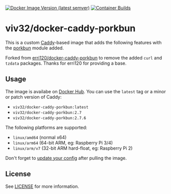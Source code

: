 [![Docker Image Version (latest semver)](https://img.shields.io/docker/v/viv32/docker-caddy-porkbun?label=Docker%20Hub)](https://hub.docker.com/r/viv32/docker-caddy-porkbun) [![Container Builds](https://github.com/viv32/docker-caddy-porkbun/actions/workflows/docker-publish.yml/badge.svg)](https://github.com/viv32/docker-caddy-porkbun/actions/workflows/docker-publish.yml) 

# viv32/docker-caddy-porkbun

This is a custom [Caddy](https://hub.docker.com/_/caddy)-based image that adds the following features with the [porkbun](https://github.com/caddy-dns/porkbun) module added.

Forked from [erri120/docker-caddy-porkbun](https://github.com/erri120/docker-caddy-porkbun) to remove the added `curl` and `tzdata` packages. Thanks for erri120 for providing a base.

## Usage

The image is availabe on [Docker Hub](https://hub.docker.com/r/viv32/docker-caddy-porkbun). You can use the `latest` tag or a minor or patch version of Caddy:

- `viv32/docker-caddy-porkbun:latest`
- `viv32/docker-caddy-porkbun:2.7`
- `viv32/docker-caddy-porkbun:2.7.6`

The following platforms are supported:

- `linux/amd64` (normal x64)
- `linux/arm64` (64-bit ARM, eg: Raspberry Pi 3/4)
- `linux/arm/v7` (32-bit ARM hard-float, eg: Raspberry Pi 2)

Don't forget to [update your config](https://github.com/caddy-dns/porkbun#config-examples) after pulling the image.

## License

See [LICENSE](./LICENSE) for more information.
